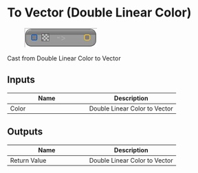 # To Vector (Double Linear Color)

<div align="left" data-full-width="false">

<figure><img src="../../../../.gitbook/assets/To_Vector_(Double_Linear_Color).png" alt=""><figcaption></figcaption></figure>

</div>

Cast from Double Linear Color to Vector

## Inputs

<table><thead><tr><th width="170">Name</th><th>Description</th></tr></thead><tbody><tr><td>Color</td><td>Double Linear Color to Vector</td></tr></tbody></table>

## Outputs

<table><thead><tr><th width="170">Name</th><th>Description</th></tr></thead><tbody><tr><td>Return Value</td><td>Double Linear Color to Vector</td></tr></tbody></table>
